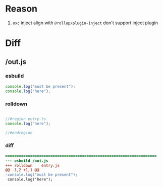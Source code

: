 # Reason
1. `oxc` inject align with `@rollup/plugin-inject` don't support inject plugin
# Diff
## /out.js
### esbuild
```js
console.log("must be present");
console.log("here");
```
### rolldown
```js

//#region entry.ts
console.log("here");

//#endregion
```
### diff
```diff
===================================================================
--- esbuild	/out.js
+++ rolldown	entry.js
@@ -1,2 +1,1 @@
-console.log("must be present");
 console.log("here");

```
